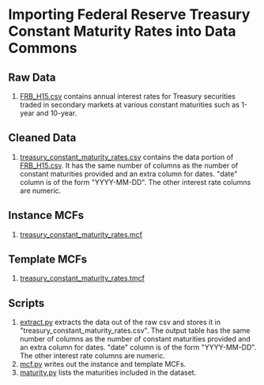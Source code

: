 # Importing Federal Reserve Treasury Constant Maturity Rates into Data Commons

## Raw Data
1. [FRB_H15.csv](FRB_H15.csv) contains annual interest rates for Treasury
   securities traded in secondary markets at various constant maturities such
   as 1-year and 10-year.

## Cleaned Data
1. [treasury_constant_maturity_rates.csv](treasury_constant_maturity_rates.csv)
   contains the data portion of [FRB_H15.csv](FRB_H15.csv). It has the same
   number of columns as the number of constant maturities provided and an extra
   column for dates. "date" column is of the form "YYYY-MM-DD". The other
   interest rate columns are numeric.

## Instance MCFs
1. [treasury_constant_maturity_rates.mcf](treasury_constant_maturity_rates.mcf)

## Template MCFs
1. [treasury_constant_maturity_rates.tmcf
   ](treasury_constant_maturity_rates.tmcf)

## Scripts
1. [extract.py](extract.py) extracts the data out of the raw csv and stores it
   in "treasury_constant_maturity_rates.csv". The output table has the same
   number of columns as the number of constant maturities provided and an extra
   column for dates. "date" column is of the form "YYYY-MM-DD". The other
   interest rate columns are numeric.
2. [mcf.py](mcf.py) writes out the instance and template MCFs.
3. [maturity.py](maturity.py) lists the maturities included in the dataset. 
